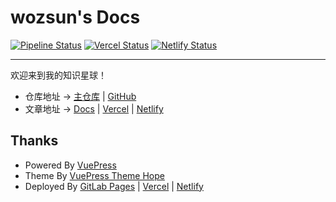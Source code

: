 # wozsun's Docs

[![Pipeline Status](https://code.wozsun.com/docs/docs.wozsun.com/badges/main/pipeline.svg?key_text=Pages&key_width=45)](https://code.wozsun.com/docs/docs.wozsun.com/-/commits/main) [![Vercel Status](https://vercelbadge.vercel.app/api/wozsun/Docs)](https://vercel.com/wozsun/Docs) [![Netlify Status](https://api.netlify.com/api/v1/badges/603e9a4a-76fb-44ef-98c0-741dd6597a64/deploy-status)](https://app.netlify.com/sites/docs-wozsun/deploys)

---

欢迎来到我的知识星球！

- 仓库地址 -> [主仓库](https://code.wozsun.com/docs/docs.wozsun.com) | [GitHub](https://github.com/wozsun/Docs)
- 文章地址 -> [Docs](https://docs.wozsun.com) | [Vercel](https://docs-wozsun.vercel.app) | [Netlify](https://docs-wozsun.netlify.app/)

## Thanks

- Powered By [VuePress](https://v2.vuepress.vuejs.org)
- Theme By [VuePress Theme Hope](https://theme-hope.vuejs.press)
- Deployed By [GitLab Pages](https://docs.gitlab.com/ee/user/project/pages/) | [Vercel](https://vercel.com) | [Netlify](https://www.netlify.com)

